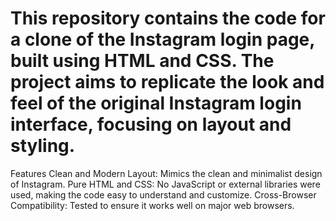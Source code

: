 # This repository contains the code for a clone of the Instagram login page, built using HTML and CSS. The project aims to replicate the look and feel of the original Instagram login interface, focusing on layout and styling.

Features
Clean and Modern Layout: Mimics the clean and minimalist design of Instagram.
Pure HTML and CSS: No JavaScript or external libraries were used, making the code easy to understand and customize.
Cross-Browser Compatibility: Tested to ensure it works well on major web browsers.